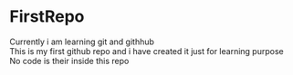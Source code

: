 # FirstRepo
Currently i am learning git and githhub
<br>
This is my first github repo and i have created it just for learning purpose 
<br>
No code is their inside this repo
